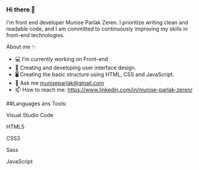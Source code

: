 ### Hi there 👋 

I'm front end developer Munise Parlak Zeren. I prioritize writing clean and readable code, and I am committed to continuously improving my skills in front-end technologies.

About me ✨

- 💻 I’m currently working on Front-end
- 🎠 Creating and developing user interface design.
- 🖥️ Creating the basic structure using HTML, CSS and JavaScript.
- 💬 Ask me muniseparlak@gmail.com
- 📫 How to reach me: https://www.linkedin.com/in/munise-parlak-zeren/

##Languages ans Tools:


Visual Studio Code

HTML5

CSS3

Sass

JavaScript



